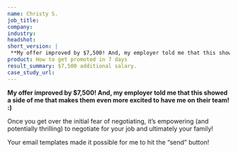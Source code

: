 ```yaml
---
name: Christy S.
job_title: 
company: 
industry: 
headshot: 
short_version: |
 **My offer improved by $7,500! And, my employer told me that this showed a side of me that makes them even more excited to have me on their team! :)**
product: How to get promoted in 7 days
result_summary: $7,500 additional salary.
case_study_url: 
---
```


**My offer improved by $7,500! And, my employer told me that this showed a side of me that makes them even more excited to have me on their team! :)**

Once you get over the initial fear of negotiating, it’s empowering (and potentially thrilling) to negotiate for your job and ultimately your family!

Your email templates made it possible for me to hit the “send” button!